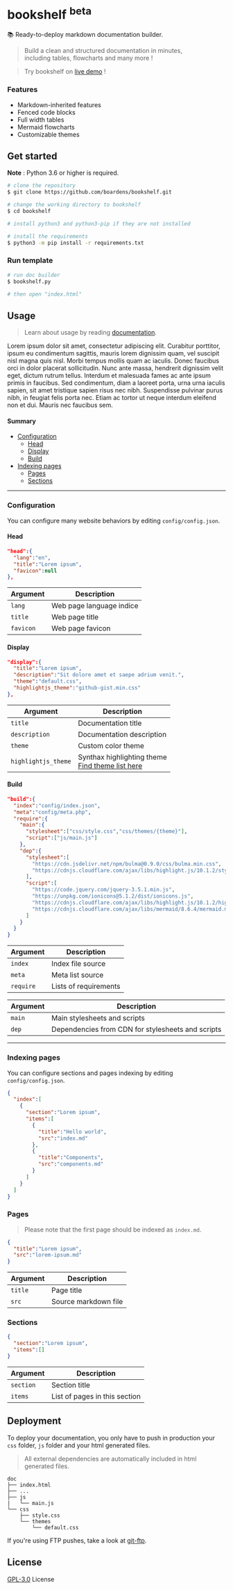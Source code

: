 # bookshelf <sup>beta</sup>
📚 Ready-to-deploy markdown documentation builder.

> Build a clean and structured documentation in minutes,<br>
> including tables, flowcharts and many more !

> Try bookshelf on [live demo](https://boardens.github.io/bookshelf-demo/) !

### Features

- Markdown-inherited features
- Fenced code blocks
- Full width tables
- Mermaid flowcharts
- Customizable themes

## Get started

**Note** : Python 3.6 or higher is required.

```bash
# clone the repository
$ git clone https://github.com/boardens/bookshelf.git

# change the working directory to bookshelf
$ cd bookshelf

# install python3 and python3-pip if they are not installed

# install the requirements
$ python3 -m pip install -r requirements.txt
```

### Run template

```bash
# run doc builder
$ bookshelf.py

# then open "index.html"
```

## Usage

> Learn about usage by reading [documentation](https://boardens.github.io/bookshelf).

Lorem ipsum dolor sit amet, consectetur adipiscing elit. Curabitur porttitor, ipsum eu condimentum sagittis, mauris lorem dignissim quam, vel suscipit nisl magna quis nisl. Morbi tempus mollis quam ac iaculis. Donec faucibus orci in dolor placerat sollicitudin. Nunc ante massa, hendrerit dignissim velit eget, dictum rutrum tellus. Interdum et malesuada fames ac ante ipsum primis in faucibus. Sed condimentum, diam a laoreet porta, urna urna iaculis sapien, sit amet tristique sapien risus nec nibh. Suspendisse pulvinar purus nibh, in feugiat felis porta nec. Etiam ac tortor ut neque interdum eleifend non et dui. Mauris nec faucibus sem.

#### Summary

- [Configuration](#Configuration)
  - [Head](#Head)
  - [Display](#Display)
  - [Build](#Build)
- [Indexing pages](#Indexing-pages)
  - [Pages](#Pages)
  - [Sections](#Sections)

<hr>

### Configuration

You can configure many website behaviors by editing `config/config.json`.

#### Head

```json
"head":{
  "lang":"en",
  "title":"Lorem ipsum",
  "favicon":null
},
```

| Argument | Description |
|---|---|
| `lang` | Web page language indice |
| `title` | Web page title |
| `favicon` | Web page favicon |

#### Display

```json
"display":{
  "title":"Lorem ipsum",
  "description":"Sit dolore amet et saepe adrium venit.",
  "theme":"default.css",
  "highlightjs_theme":"github-gist.min.css"
},
```

| Argument | Description |
|---|---|
| `title` | Documentation title |
| `description` | Documentation description |
| `theme` | Custom color theme |
| `highlightjs_theme` | Synthax highlighting theme<br>[Find theme list here](https://highlightjs.org/static/demo/) |


#### Build

```json
"build":{
  "index":"config/index.json",
  "meta":"config/meta.php",
  "require":{
    "main":{
      "stylesheet":["css/style.css","css/themes/{theme}"],
      "script":["js/main.js"]
    },
    "dep":{
      "stylesheet":[
        "https://cdn.jsdelivr.net/npm/bulma@0.9.0/css/bulma.min.css",
        "https://cdnjs.cloudflare.com/ajax/libs/highlight.js/10.1.2/styles/{highlightjs_theme}"
      ],
      "script":[
        "https://code.jquery.com/jquery-3.5.1.min.js",
        "https://unpkg.com/ionicons@5.1.2/dist/ionicons.js",
        "https://cdnjs.cloudflare.com/ajax/libs/highlight.js/10.1.2/highlight.min.js",
        "https://cdnjs.cloudflare.com/ajax/libs/mermaid/8.6.4/mermaid.min.js"
      ]
    }
  }
}
```


| Argument | Description |
|---|---|
| `index` | Index file source |
| `meta` | Meta list source |
| `require` | Lists of requirements |

| Argument | Description |
|---|---|
| `main` | Main stylesheets and scripts |
| `dep` | Dependencies from CDN for stylesheets and scripts |

---

### Indexing pages

You can configure sections and pages indexing by editing `config/config.json`.<br>

```json
{
  "index":[
    {
      "section":"Lorem ipsum",
      "items":[
        {
          "title":"Hello world",
          "src":"index.md"
        },
        {
          "title":"Components",
          "src":"components.md"
        }
      ]
    }
  ]
}
```

### Pages

> Please note that the first page should be indexed as `index.md`.

```json
{
  "title":"Lorem ipsum",
  "src":"lorem-ipsum.md"
}
```

| Argument | Description |
|---|---|
| `title` | Page title |
| `src` | Source markdown file |

### Sections

```json
{
  "section":"Lorem ipsum",
  "items":[]
}
```

| Argument | Description |
|---|---|
| `section` | Section title |
| `items` | List of pages in this section |

## Deployment

To deploy your documentation, you only have to push in production your `css` folder, `js` folder and your html generated files.

> All external dependencies are automatically included in html generated files.

```
doc
├── index.html
├── ...
├── js
|   └── main.js
└── css
    ├── style.css
    └── themes
        └── default.css
```

If you're using FTP pushes, take a look at [git-ftp](https://github.com/git-ftp/git-ftp).

## License

[GPL-3.0](https://github.com/boardens/watson/LICENSE/) License
